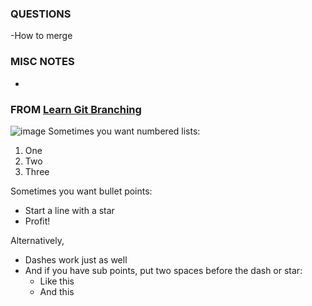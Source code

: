 ### QUESTIONS
-How to merge

### MISC NOTES
-

### FROM [Learn Git Branching](http://pcottle.github.io/learnGitBranching/)
![image](https://www.dropbox.com/s/hnvhbt4qm48zkvg/Screenshot%202016-04-07%2013.43.03.png?raw=1)
Sometimes you want numbered lists:

1. One
2. Two
3. Three

Sometimes you want bullet points:

* Start a line with a star
* Profit!

Alternatively,

- Dashes work just as well
- And if you have sub points, put two spaces before the dash or star:
  - Like this
  - And this
